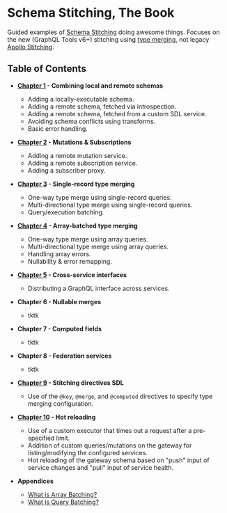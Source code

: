 # Schema Stitching, The Book

Guided examples of [Schema Stitching](https://www.graphql-tools.com/docs/stitch-combining-schemas) doing awesome things. Focuses on the new (GraphQL Tools v6+) stitching using [type merging](https://www.graphql-tools.com/docs/stitch-type-merging), not legacy [Apollo Stitching](https://www.apollographql.com/docs/federation/migrating-from-stitching/).

## Table of Contents

- **[Chapter 1](./01-combining-local-and-remote-schemas) - Combining local and remote schemas**

  - Adding a locally-executable schema.
  - Adding a remote schema, fetched via introspection.
  - Adding a remote schema, fetched from a custom SDL service.
  - Avoiding schema conflicts using transforms.
  - Basic error handling.

- **[Chapter 2](./mutations-and-subscriptions) - Mutations &amp; Subscriptions**

  - Adding a remote mutation service.
  - Adding a remote subscription service.
  - Adding a subscriber proxy.

- **[Chapter 3](./02-single-record-type-merging) - Single-record type merging**

  - One-way type merge using single-record queries.
  - Multi-directional type merge using single-record queries.
  - Query/execution batching.

- **[Chapter 4](./03-array-batched-type-merging) - Array-batched type merging**

  - One-way type merge using array queries.
  - Multi-directional type merge using array queries.
  - Handling array errors.
  - Nullability & error remapping.

- **[Chapter 5](./cross-service-interfaces) - Cross-service interfaces**

  - Distributing a GraphQL interface across services.

- **Chapter 6 - Nullable merges**

  - tktk

- **Chapter 7 - Computed fields**

  - tktk

- **Chapter 8 - Federation services**

  - tktk

- **[Chapter 9](./stitching-directives-sdl) - Stitching directives SDL**

  - Use of the `@key`, `@merge`, and `@computed` directives to specify type merging configuration.

- **[Chapter 10](./hot-reloading) - Hot reloading**

  - Use of a custom executor that times out a request after a pre-specified limit.
  - Addition of custom queries/mutations on the gateway for listing/modifying the configured services.
  - Hot reloading of the gateway schema based on "push" input of service changes and "pull" input of service health.

- **Appendices**

  - [What is Array Batching?](https://github.com/gmac/schema-stitching-demos/wiki/Batching-Arrays-and-Queries#what-is-array-batching)
  - [What is Query Batching?](https://github.com/gmac/schema-stitching-demos/wiki/Batching-Arrays-and-Queries#what-is-query-batching)